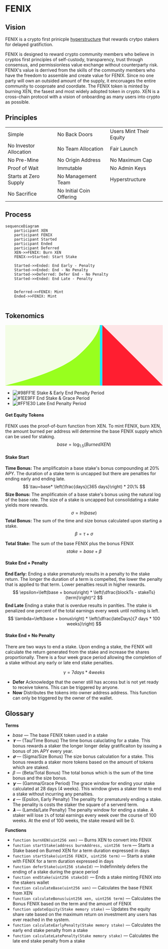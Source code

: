 # FENIX

## Vision

FENIX is a crypto first prinicple [hyperstructure](https://jacob.energy/hyperstructures.html) that rewards crytpo stakers for delayed gratifiction.



FENIX is designed to reward crypto community members who believe in cryptos first principles of self-custody, transparency, trust through consensus, and permissionless value exchange without counterparty risk. FENIX's value is derrived from the skills of the community members who have the freedom to assemble and create value for FENIX. Since no one party will own an outsided amount of the supply, it encoruages the entire community to cooproate and coordiate. The FENIX token is minted by burning XEN, the fasest and most widely adopted token in crypto. XEN is a cross-chain protocol with a vision of onboarding as many users into crypto as possible.

## Principles

<table>
<tr>
<td>Simple</td>
<td>No Back Doors</td>
<td>Users Mint Their Equity</td>
</tr>
<tr>
<td>No Investor Allocation</td>
<td>No Team Allocation</td>
<td>Fair Launch</td>
</tr>
<tr>
<td>No Pre-Mine</td>
<td>No Origin Address</td>
<td>No Maximum Cap</td>
</tr>
<tr>
<td>Proof of Wait</td>
<td>Immutable</td>
<td>No Admin Keys</td>
</tr>
<tr>
<td>Starts at Zero Supply</td>
<td>No Management Team</td>
<td>Hyperstructure</td>
</tr>
<tr>
<td>No Sacrifice</td>
<td>No Initial Coin Offering</td>
<td></td>
</tr>
</table>

## Process

```mermaid
sequenceDiagram
    participant XEN
    participant FENIX
    participant Started
    participant Ended
    participant Deferred
    XEN->>FENIX: Burn XEN
    FENIX->>Started: Start Stake

    Started->>Ended: End Early - Penalty
    Started->>Ended: End - No Penalty
    Started->>Deferred: Defer End - No Penalty
    Started->>Ended: End Late - Penalty

	
    Deferred->>FENIX: Mint
    Ended->>FENIX: Mint
    
```

## Tokenomics
<svg  width="100%" viewBox="0 0 1823 700" version="1.1" xmlns="http://www.w3.org/2000/svg" xmlns:xlink="http://www.w3.org/1999/xlink">
    <title>stake</title>
    <g id="Page-1" stroke="none" stroke-width="1" fill="none" fill-rule="evenodd">
        <g id="Slide-16:9" transform="translate(-26.000000, -376.000000)">
            <g id="stake" transform="translate(26.000000, 376.000000)">
                <g id="Process-Background" opacity="0.1">
                    <rect id="Earn" fill="#98FF1E" x="0" y="0" width="1095" height="700"></rect>
                    <rect id="Lose" fill="#FF1E30" x="1123" y="0" width="700" height="700"></rect>
                    <rect id="Grace" fill="#1EE9FF" x="1095" y="0" width="28" height="700"></rect>
                </g>
                <g id="Process-Fill">
                    <path d="M1095.00678,0 L1095.00678,700 L0,700 C421.940104,595.385417 705.550781,477.5 850.832031,346.34375 C996.113281,215.1875 1077.50487,99.7395833 1095.00678,0 Z" id="Earn" fill="#98FF1E"></path>
                    <polygon id="Lose" fill="#FF1E30" points="1123 0 1823 700 1123 700"></polygon>
                    <rect id="Grace" fill="#1EE9FF" x="1095" y="0" width="28" height="700"></rect>
                </g>
            </g>
        </g>
    </g>
</svg>

- ![#98FF1E](https://via.placeholder.com/15/98FF1E/98FF1E.png) Stake & Early End Penalty Period
- ![#1EE9FF](https://via.placeholder.com/15/1EE9FF/1EE9FF.png) End Stake & Grace Period
- ![#FF1E30](https://via.placeholder.com/15/FF1E30/FF1E30.png) Late End Penalty Period

#### Get Equity Tokens

FENIX uses the proof-of-burn function from XEN. To mint FENIX, burn XEN, the amount burned per address will determine the base FENIX supply which can be used for staking.
$$
base=\log_{1.5}\left(BurnedXEN\right)
$$

#### Stake Start

**Time Bonus:** The amplificatoin a base stake's bonus compounding at 20% APY. The duration of a stake term is uncapped but there are penalties for ending early and ending late.
$$
\tau=base* \left(\frac{days}{365 days}\right) * 20\%
$$
**Size Bonus:** The amplificatoin of a base stake's bonus using the natural log of the base rate. The size of a stake is uncapped but consolidating a stake yields more rewards.
$$
\sigma=ln(base)
$$
**Total Bonus:** The sum of the time and size bonus calculated upon starting a stake.
$$
\beta = \tau + \sigma
$$

**Total Stake:** The sum of the base FENIX plus the bonus FENIX
$$
stake = base + \beta
$$

#### Stake End + Penalty

**End Early:** Ending a stake prematurely results in a penalty to the stake return. The longer the duration of a term is compelted, the lower the penalty that is applied to that term. Lower penalties result in higher rewards.
$$
\epsilon=\left(base + bonus\right) * \left(\dfrac{blockTs - stakeTs}{term}\right)^2
$$
**End Late** Ending a stake that is overdue results in panlties. The stake is penalized one percent of the total earnings every week until nothing is left.
$$
\lambda=\left(base + bonus\right) * \left(\dfrac{lateDays}{7 days * 100 weeks}\right)
$$

#### Stake End + No Penalty

There are two ways to end a stake. Upon ending a stake, the FENIX will calculate the return generated from the stake and increase the shares proportionally. There is a four week grace period allowing the completion of a stake without any early or late end stake penalties.

$$
\gamma= 7 days * 4 weeks
$$

- **Defer** Acknowledge that the owner still has access but is not yet ready to receive tokens. This can be triggered by anyone.
- **Now** Distributes the tokens into owner address address. This function can only be triggered by the owner of the wallet.

## Glossary

**Terms**

- _base_  — The base FENIX token used in a stake
- _𝞃_  — (Tau/Time Bonus) The time bonus caluclating for a stake. This bonus rewards a staker the longer longer delay gratificaiton by issuing a bonus of `20%` APY every  year.
- _𝛔_  — (Sigma/Size Bonus) The size bonus calculation for a stake. This bonus rewards a staker more tokens based on  the amount of tokens which are staked.
- _β_  — (Beta/Total Bonus) The total bonus which is the sum of the time bonus and the size bonus.
- _𝝲_  — (Gamma/Grace Period) The grace window for ending your stake calculated at 28 days (4 weeks). This window gives a staker time to end a stake without incurring any penalties.
- _𝝴_ — (Epsilon, Early Penalty) The penality for prematurely ending a stake. The penality is costs the staker the square of a serverd term.
- **_𝝺_**  — (Lamda/Late Penalty) The penalty window for ending a stake. A staker will lose `1%` of total earnings every week over the course of 100 weeks. At the end of 100 weeks, the stake reward will be 0.

**Functions**

- `function burnXEN(uint256 xen)` — Burns XEN to convert into FENIX
- `function startStake(address burnAddress, uint256 term` — Starts a Stake based on Burned XEN for a term duration expressed in days
- `function startStake(uint256 FENIX, uint256 term)` — Starts a stake with FENIX for a term duration expressed in days
- `function deferStake(uint256 stakeId)` — Indefinnitely defers the ending of a stake during the grace period
- `function endStake(uint256 stakeId)` — Ends a stake minting FENIX into the stakers wallet
- `function calculateBase(uint256 xen)` — Calculates the base FENIX from XEN
- `function calculateBonus(uint256 xen, uint256 term)` — Calculates the Bonus FENIX based on the term and the amount of FENIX
- `function updateEquity(Stake memory stake)` — Updates the equity share rate based on the maximum return on investment any users has ever reached in the system.
- `function calculateEarlyPenalty(Stake memory stake)` — Calculates the early end stake penalty from a stake
- `function calculateLatePenalty(Stake memory stake)` — Calculates the late end stake penalty from a stake

